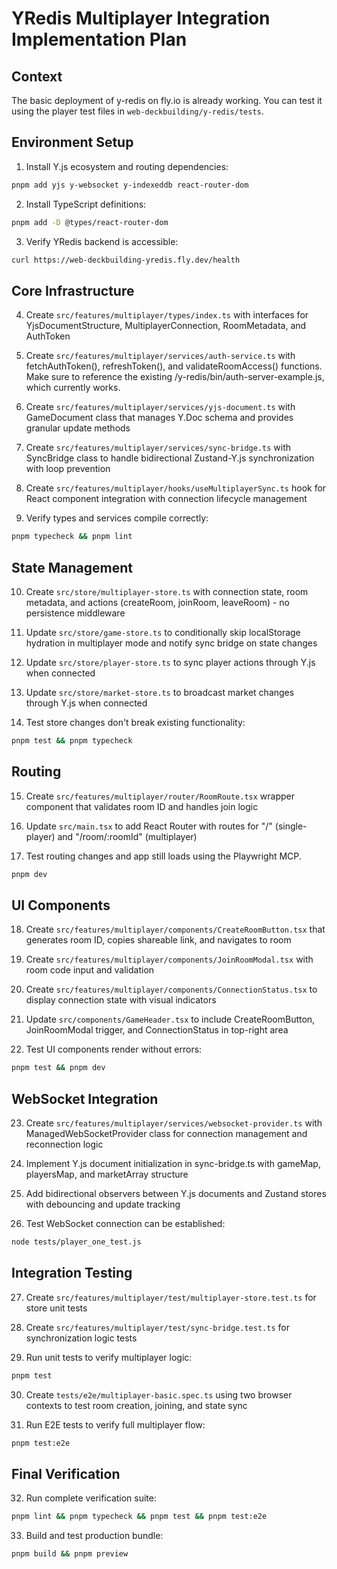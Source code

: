# YRedis Multiplayer Integration Implementation Plan

## Context
The basic deployment of y-redis on fly.io is already working. You can test it using the player test files in `web-deckbuilding/y-redis/tests`.


## Environment Setup

1. Install Y.js ecosystem and routing dependencies:
```bash
pnpm add yjs y-websocket y-indexeddb react-router-dom
```

2. Install TypeScript definitions:
```bash
pnpm add -D @types/react-router-dom
```

3. Verify YRedis backend is accessible:
```bash
curl https://web-deckbuilding-yredis.fly.dev/health
```

## Core Infrastructure

4. Create `src/features/multiplayer/types/index.ts` with interfaces for YjsDocumentStructure, MultiplayerConnection, RoomMetadata, and AuthToken

5. Create `src/features/multiplayer/services/auth-service.ts` with fetchAuthToken(), refreshToken(), and validateRoomAccess() functions. Make sure to reference the existing /y-redis/bin/auth-server-example.js, which currently works.

6. Create `src/features/multiplayer/services/yjs-document.ts` with GameDocument class that manages Y.Doc schema and provides granular update methods

7. Create `src/features/multiplayer/services/sync-bridge.ts` with SyncBridge class to handle bidirectional Zustand-Y.js synchronization with loop prevention

8. Create `src/features/multiplayer/hooks/useMultiplayerSync.ts` hook for React component integration with connection lifecycle management

9. Verify types and services compile correctly:
```bash
pnpm typecheck && pnpm lint
```

## State Management

10. Create `src/store/multiplayer-store.ts` with connection state, room metadata, and actions (createRoom, joinRoom, leaveRoom) - no persistence middleware

11. Update `src/store/game-store.ts` to conditionally skip localStorage hydration in multiplayer mode and notify sync bridge on state changes

12. Update `src/store/player-store.ts` to sync player actions through Y.js when connected

13. Update `src/store/market-store.ts` to broadcast market changes through Y.js when connected

14. Test store changes don't break existing functionality:
```bash
pnpm test && pnpm typecheck
```

## Routing

15. Create `src/features/multiplayer/router/RoomRoute.tsx` wrapper component that validates room ID and handles join logic

16. Update `src/main.tsx` to add React Router with routes for "/" (single-player) and "/room/:roomId" (multiplayer)

17. Test routing changes and app still loads using the Playwright MCP.
```bash
pnpm dev
```

## UI Components

18. Create `src/features/multiplayer/components/CreateRoomButton.tsx` that generates room ID, copies shareable link, and navigates to room

19. Create `src/features/multiplayer/components/JoinRoomModal.tsx` with room code input and validation

20. Create `src/features/multiplayer/components/ConnectionStatus.tsx` to display connection state with visual indicators

21. Update `src/components/GameHeader.tsx` to include CreateRoomButton, JoinRoomModal trigger, and ConnectionStatus in top-right area

22. Test UI components render without errors:
```bash
pnpm test && pnpm dev
```

## WebSocket Integration

23. Create `src/features/multiplayer/services/websocket-provider.ts` with ManagedWebSocketProvider class for connection management and reconnection logic

24. Implement Y.js document initialization in sync-bridge.ts with gameMap, playersMap, and marketArray structure

25. Add bidirectional observers between Y.js documents and Zustand stores with debouncing and update tracking

26. Test WebSocket connection can be established:
```bash
node tests/player_one_test.js
```

## Integration Testing

27. Create `src/features/multiplayer/test/multiplayer-store.test.ts` for store unit tests

28. Create `src/features/multiplayer/test/sync-bridge.test.ts` for synchronization logic tests

29. Run unit tests to verify multiplayer logic:
```bash
pnpm test
```

30. Create `tests/e2e/multiplayer-basic.spec.ts` using two browser contexts to test room creation, joining, and state sync

31. Run E2E tests to verify full multiplayer flow:
```bash
pnpm test:e2e
```

## Final Verification

32. Run complete verification suite:
```bash
pnpm lint && pnpm typecheck && pnpm test && pnpm test:e2e
```

33. Build and test production bundle:
```bash
pnpm build && pnpm preview
```
